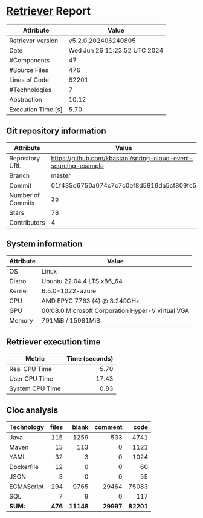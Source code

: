 # [Retriever](https://github.com/PalladioSimulator/Palladio-ReverseEngineering-Retriever) Report
| Attribute          | Value |
| ------------------ | ----- |
| Retriever Version  | v5.2.0.202406240805 |
| Date               | Wed Jun 26 11:23:52 UTC 2024 |
| #Components        | 47 |
| #Source Files      | 476 |
| Lines of Code      | 82201 |
| #Technologies      | 7 |
| Abstraction        | 10.12 |
| Execution Time [s] | 5.70 |

## Git repository information
|      Attribute    | Value |
| ----------------- | ----- |
| Repository URL    | https://github.com/kbastani/spring-cloud-event-sourcing-example |
| Branch            | master |
| Commit            | 01f435d6750a074c7c7c0ef8d5919da5cf809fc5 |
| Number of Commits | 35 |
| Stars             | 78 |
| Contributors      | 4 |


## System information
| Attribute | Value |
| --------- | ----- |
| OS | Linux  |
| Distro | Ubuntu 22.04.4 LTS x86_64  |
| Kernel | 6.5.0-1022-azure  |
| CPU | AMD EPYC 7763 (4) @ 3.249GHz  |
| GPU | 00:08.0 Microsoft Corporation Hyper-V virtual VGA  |
| Memory | 791MiB / 15981MiB  |

## Retriever execution time
| Metric | Time (seconds) |
| --- | ---: |
| Real CPU Time | 5.70 |
| User CPU Time | 17.43 |
| System CPU Time | 0.83 |
<!--
Explainations:
- __Real CPU Time__: actual time the command has run (can be less than total time spent in user and system mode for multi-threaded processes)
- __User CPU Time__: time the command has spent running in user mode
- __System CPU Time__: time the command has spent running in system or kernel mode
-->

## Cloc analysis

<!-- github.com/AlDanial/cloc v 1.90  T=3.07 s (171.4 files/s, 49741.6 lines/s) -->

|Technology|files|blank|comment|code|
|:-------|-------:|-------:|-------:|-------:|
|Java|115|1259|533|4741|
|Maven|13|113|0|1121|
|YAML|32|3|0|1024|
|Dockerfile|12|0|0|60|
|JSON|3|0|0|55|
|ECMAScript|294|9765|29464|75083|
|SQL|7|8|0|117|
|**SUM:**|**476**|**11148**|**29997**|**82201**|

